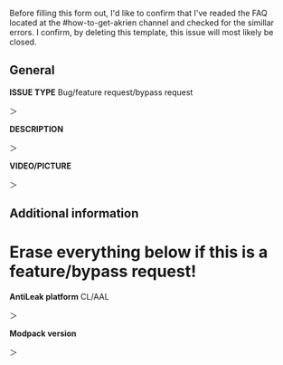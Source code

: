 Before filling this form out, I'd like to confirm that I've readed the FAQ located at the #how-to-get-akrien channel and checked for the simillar errors.
I confirm, by deleting this template, this issue will most likely be closed.

## General
**ISSUE TYPE**
Bug/feature request/bypass request

＞ 

**DESCRIPTION**

＞

**VIDEO/PICTURE**

＞

## Additional information
# Erase everything below if this is a feature/bypass request!

**AntiLeak platform** CL/AAL

＞

**Modpack version**

＞
